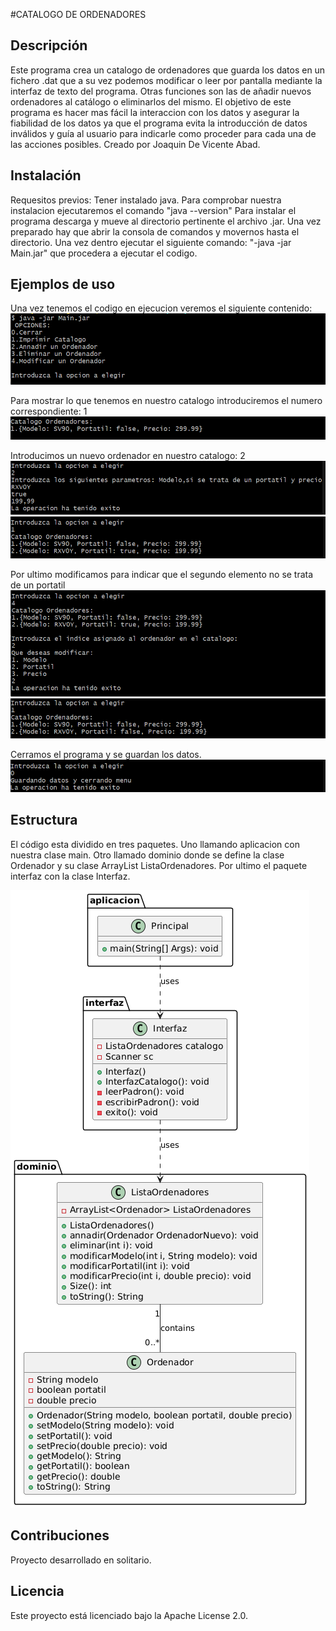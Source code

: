 #CATALOGO DE ORDENADORES

## Descripción

Este programa crea un catalogo de ordenadores que guarda los datos en un fichero .dat que a su vez podemos modificar o leer por 
pantalla mediante la interfaz de texto del programa. Otras funciones son las de añadir nuevos ordenadores al catálogo o eliminarlos
del mismo. El objetivo de este programa es hacer mas fácil la interaccion con los datos  y asegurar la fiabilidad de los datos ya que el programa evita la introducción
de datos inválidos y guía al usuario para indicarle como proceder para cada una de las acciones posibles.
Creado por Joaquin De Vicente Abad.


## Instalación

Requesitos previos: Tener instalado java. Para comprobar nuestra instalacion ejecutaremos el comando "java --version"
Para instalar el programa descarga y mueve al directorio pertinente el archivo .jar. Una vez preparado hay que abrir la consola de 
comandos y movernos hasta el directorio. Una vez dentro ejecutar el siguiente comando: "-java -jar Main.jar" que procedera a ejecutar
el codigo.


## Ejemplos de uso

Una vez tenemos el codigo en ejecucion veremos el siguiente contenido:
![Imagen que muestra el menu por pantalla](imagenes/image.png)

Para mostrar lo que tenemos en nuestro catalogo introduciremos el numero correspondiente: 1
![Catalogo con un ordenador](imagenes/image-2.png)

Introducimos un nuevo ordenador en nuestro catalogo: 2
![Introduccion de un ordenador](imagenes/image-3.png)
![Nuevo catalogo](imagenes/image-4.png)

Por ultimo modificamos para indicar que el segundo elemento no se trata de un portatil
![Menu de modificacion](imagenes/image-5.png)
![nuevo catalogo](imagenes/image-6.png)

Cerramos el programa y se guardan los datos.
![Menu de guardado](imagenes/image-7.png)


## Estructura

El código esta dividido en tres paquetes. Uno llamando aplicacion con nuestra clase main. Otro llamado dominio donde se define la clase
Ordenador y su clase ArrayList ListaOrdenadores. Por ultimo el paquete interfaz con la clase Interfaz.

![Diagrama UML](imagenes/imageUML.png)
## Contribuciones

Proyecto desarrollado en solitario.

## Licencia
Este proyecto está licenciado bajo la Apache License 2.0.
